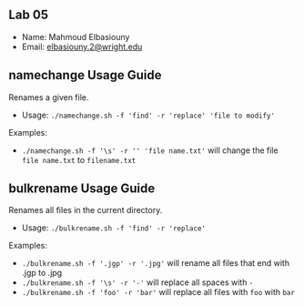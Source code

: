 ## Lab 05

- Name: Mahmoud Elbasiouny
- Email: elbasiouny.2@wright.edu

## namechange Usage Guide

Renames a given file.
 - Usage: `./namechange.sh -f 'find' -r 'replace' 'file to modify'`

Examples:
 - `./namechange.sh -f '\s' -r '' 'file name.txt'` will change the file `file name.txt` to `filename.txt`


## bulkrename Usage Guide

Renames all files in the current directory.
 - Usage: `./bulkrename.sh -f 'find' -r 'replace'`

Examples:
 - `./bulkrename.sh -f '.jgp' -r '.jpg'` will rename all files that end with .jgp to .jpg
 - `./bulkrename.sh -f '\s' -r '-'` will replace all spaces with `-`
 - `./bulkrename.sh -f 'foo' -r 'bar'` will replace all files with `foo` with `bar`